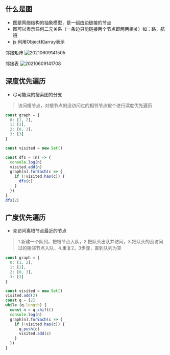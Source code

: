 ## 什么是图

- 图是网络结构的抽象模型，是一组由边链接的节点
- 图可以表示任何二元关系（一条边只能链接两个节点即两两相关）如：路，航班
- js 利用Object和array表示

邻接矩阵
![20210609141505](https://cdn.jsdelivr.net/gh/rsl140/imgCdn@main/imgs/20210609141505.png)

邻接表
![20210609141708](https://cdn.jsdelivr.net/gh/rsl140/imgCdn@main/imgs/20210609141708.png)

## 深度优先遍历

- 尽可能深的搜索图的分支

> 访问根节点，对根节点的没访问过的相邻节点按个进行深度优先遍历

``` js
const graph = {
  0: [1, 2],
  1: [2],
  2: [0, 3],
  3: [3]
}

const visited = new Set()

const dfs = (n) => {
  console.log(n)
  visited.add(n)
  graph[n].forEach(c => {
    if (!visited.has(c)) {
      dfs(c)
    }
  })
}
dfs(2)
```

## 广度优先遍历

- 先访问离根节点最近的节点

> 1.新建一个队列，把根节点入队，2.把队头出队并访问，3.把队头的没访问过的相邻节点入队，4.重复2，3步骤，直到队列为空

``` js
const graph = {
  0: [1, 2],
  1: [2],
  2: [0, 3],
  3: [3]
}

const visited = new Set()
visited.add(2)
const q = [2]
while (q.length) {
  const n = q.shift()
  console.log(n)
  graph[n].forEach(c => {
    if (!visited.has(c)) {
      q.push(c)
      visited.add(c)
    }
  })
}
```